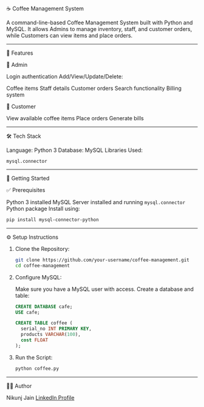 ☕ Coffee Management System

A command-line-based Coffee Management System built with Python and MySQL. It allows Admins to manage inventory, staff, and customer orders, while Customers can view items and place orders.

---

 📌 Features

 🔐 Admin

 Login authentication
 Add/View/Update/Delete:

   Coffee items
   Staff details
   Customer orders
 Search functionality
 Billing system

 👤 Customer

 View available coffee items
 Place orders
 Generate bills

---

 🛠️ Tech Stack

 Language: Python 3
 Database: MySQL
 Libraries Used:

   `mysql.connector`

---

 🏁 Getting Started

 ✅ Prerequisites

 Python 3 installed
 MySQL Server installed and running
 `mysql.connector` Python package
  Install using:

  ```bash
  pip install mysql-connector-python
  ```

---

 ⚙️ Setup Instructions

1. Clone the Repository:

   ```bash
   git clone https://github.com/your-username/coffee-management.git
   cd coffee-management
   ```

2. Configure MySQL:

    Make sure you have a MySQL user with access.
    Create a database and table:

     ```sql
     CREATE DATABASE cafe;
     USE cafe;

     CREATE TABLE coffee (
       serial_no INT PRIMARY KEY,
       products VARCHAR(100),
       cost FLOAT
     );
     ```

3. Run the Script:

   ```bash
   python coffee.py
   ```

---


 🧑‍💻 Author

Nikunj Jain
[LinkedIn Profile](https://www.linkedin.com/in/nikunjjain29/)

